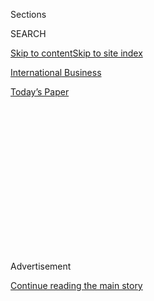<div id="app">

<div>

<div>

<div>

<div class="NYTAppHideMasthead css-1q2w90k e1suatyy0">

<div class="section css-ui9rw0 e1suatyy2">

<div class="css-eph4ug er09x8g0">

<div class="css-6n7j50">

</div>

<span class="css-1dv1kvn">Sections</span>

<div class="css-10488qs">

<span class="css-1dv1kvn">SEARCH</span>

</div>

[Skip to content](#site-content)[Skip to site index](#site-index)

</div>

<div id="masthead-section-label" class="css-1wr3we4 eaxe0e00">

[International
Business](https://www.nytimes.com/section/business)

</div>

<div class="css-10698na e1huz5gh0">

</div>

</div>

<div id="masthead-bar-one" class="section hasLinks css-15hmgas e1csuq9d3">

<div class="css-uqyvli e1csuq9d0">

</div>

<div class="css-1uqjmks e1csuq9d1">

</div>

<div class="css-9e9ivx">

[](https://myaccount.nytimes.com/auth/login?response_type=cookie&client_id=vi)

</div>

<div class="css-1bvtpon e1csuq9d2">

[Today’s
Paper](https://www.nytimes.com/section/todayspaper)

</div>

</div>

</div>

</div>

<div data-aria-hidden="false">

<div id="site-content" data-role="main">

<div>

<div class="css-1aor85t" style="opacity:0.000000001;z-index:-1;visibility:hidden">

<div class="css-1hqnpie">

<div class="css-epjblv">

<span class="css-17xtcya">[International
Business](/section/business)</span><span class="css-x15j1o">|</span><span class="css-fwqvlz">Family
Behind Korean Conglomerate Lotte Is Indicted in Corruption
Case</span>

</div>

<div class="css-k008qs">

<div class="css-1iwv8en">

<span class="css-18z7m18"></span>

<div>

</div>

</div>

<span class="css-1n6z4y">https://nyti.ms/2ekEm6T</span>

<div class="css-1705lsu">

<div class="css-4xjgmj">

<div class="css-4skfbu" data-role="toolbar" data-aria-label="Social Media Share buttons, Save button, and Comments Panel with current comment count" data-testid="share-tools">

  - 
  - 
  - 
  - 
    
    <div class="css-6n7j50">
    
    </div>

  - 

</div>

</div>

</div>

</div>

</div>

</div>

<div class="css-13pd83m">

</div>

<div id="top-wrapper" class="css-1sy8kpn">

<div id="top-slug" class="css-l9onyx">

Advertisement

</div>

[Continue reading the main
story](#after-top)

<div class="ad top-wrapper" style="text-align:center;height:100%;display:block;min-height:250px">

<div id="top" class="place-ad" data-position="top" data-size-key="top">

</div>

</div>

<div id="after-top">

</div>

</div>

<div id="sponsor-wrapper" class="css-1hyfx7x">

<div id="sponsor-slug" class="css-19vbshk">

Supported by

</div>

[Continue reading the main
story](#after-sponsor)

<div id="sponsor" class="ad sponsor-wrapper" style="text-align:center;height:100%;display:block">

</div>

<div id="after-sponsor">

</div>

</div>

<div class="css-1vkm6nb ehdk2mb0">

# Family Behind Korean Conglomerate Lotte Is Indicted in Corruption Case

</div>

<div class="css-79elbk" data-testid="photoviewer-wrapper">

<div class="css-z3e15g" data-testid="photoviewer-wrapper-hidden">

</div>

<div class="css-1a48zt4 ehw59r15" data-testid="photoviewer-children">

![<span class="css-16f3y1r e13ogyst0" data-aria-hidden="true">Shin
Dong-bin, chairman of the Lotte Group, was charged with tax evasion and
other
crimes.</span><span class="css-cnj6d5 e1z0qqy90" itemprop="copyrightHolder"><span class="css-1ly73wi e1tej78p0">Credit...</span><span><span>Ahn
Young-Joon/Associated
Press</span></span></span>](https://static01.nyt.com/images/2016/10/20/business/20LOTTE/20LOTTE-articleLarge.jpg?quality=75&auto=webp&disable=upscale)

</div>

</div>

<div class="css-xt80pu e12qa4dv0">

<div class="css-18e8msd">

<div class="css-vp77d3 epjyd6m0">

<div class="css-1baulvz">

By [<span class="css-1baulvz last-byline" itemprop="name">Choe
Sang-Hun</span>](http://www.nytimes.com/by/choe-sang-hun)

</div>

</div>

  - Oct. 19,
    2016

  - 
    
    <div class="css-4xjgmj">
    
    <div class="css-d8bdto" data-role="toolbar" data-aria-label="Social Media Share buttons, Save button, and Comments Panel with current comment count" data-testid="share-tools">
    
      - 
      - 
      - 
      - 
        
        <div class="css-6n7j50">
        
        </div>
    
      - 
    
    </div>
    
    </div>

</div>

</div>

<div class="section meteredContent css-1r7ky0e" name="articleBody" itemprop="articleBody">

<div class="css-1fanzo5 StoryBodyCompanionColumn">

<div class="css-53u6y8">

SEOUL, South Korea — The head of the South Korean retail giant Lotte,
one of the country’s largest family-controlled conglomerates, was
indicted on Wednesday on tax evasion, embezzlement and other criminal
charges, the latest high-profile corruption scandal to hit big
businesses here.

Several relatives of the Lotte chairman, Shin Dong-bin, 61, were also
indicted, with the family accused of evading $76 million in taxes over
all and costing the company $165 million through embezzlement and breach
of trust, South Korean prosecutors said in a news release.

Although corruption scandals have regularly rocked family-controlled
conglomerates, or chaebols, in South Korea, it is rare for the entire
chaebol family to be indicted together.

In a typical chaebol conglomerate, the chairman’s family owns a small
portion of the corporate empire but controls it through loyal executives
at subsidiaries that are also interlocked through circular holdings.

</div>

</div>

<div class="css-1fanzo5 StoryBodyCompanionColumn">

<div class="css-53u6y8">

Over the decades, the chaebols have spearheaded South Korea’s
export-driven economy. But their imperious chairmen have in several
instances been convicted of tax evasion and other crimes, though seldom
kicked out of management.

Mr. Shin is the most prominent head of a chaebol conglomerate to face
corruption charges since [Lee
Jay-hyun](http://www.nytimes.com/2013/07/03/business/global/south-korean-executives-arrest-seen-as-move-to-tame-conglomerates.html),
chairman of the food and entertainment group CJ, was arrested in 2013.
Mr. Lee was convicted on charges of tax evasion and embezzlement the
next year, but he was released from prison in an annual presidential
pardon in August.

Indicted with Mr. Shin on Wednesday were his brother, Shin Dong-joo, 62;
their 94-year-old father, the Lotte founder, Shin Kyuk-ho; and the
senior Mr. Shin’s common-law wife and a former winner of the Miss Lotte
beauty pageant, Seo Mi-kyung, 57. None of them was arrested.

In July, Mr. Shin’s sister, [Shin Young-ja, 73, was
arrested](http://www.bloomberg.com/news/articles/2016-07-06/lotte-heiress-arrested-in-south-korea-amid-bribery-investigation)
on charges of collecting $3.1 million through embezzlement and bribery.
And weeks later, as investigators looked into the company, the group’s
vice chairman was [found
dead](http://www.nytimes.com/2016/08/27/business/international/south-korea-lotte-lee-in-won.html)
hours before he was due to appear before prosecutors. The authorities
considered the death to be a suicide.

Mr. Shin was accused of arranging for his father and other relatives to
receive fat salaries from Lotte subsidiaries although they did not work
there, prosecutors said.

</div>

</div>

<div class="css-1fanzo5 StoryBodyCompanionColumn">

<div class="css-53u6y8">

He was also accused of arranging for Lotte subsidiaries to buy stocks of
another affiliate at illegally high prices, and giving lucrative
contracts — like running cafeterias in a chain of Lotte movie theaters —
to a company owned by his family members without conducting competitive
bidding.

South Korea has placed restrictions on such deals because chaebol
chairmen were often accused of using them to help their children
accumulate a fortune.

A household name in South Korea, Lotte operates department stores,
duty-free shops, shopping malls, hotels, amusement parks, multiplexes,
burger joints and coffee shops.

It has recently become a symbol of family greed as Mr. Shin and his
elder brother, Dong-joo, accused each other of corruption in a [bitter
public
feud](http://www.nytimes.com/2015/09/23/business/international/south-korean-chaebol-drama-lotte.html)
over the control of the empire built by their father. The sibling
dispute helped uncover a trove of dirty laundry for prosecutors.

</div>

</div>

</div>

<div>

</div>

<div>

</div>

<div>

</div>

<div>

<div id="bottom-wrapper" class="css-1ede5it">

<div id="bottom-slug" class="css-l9onyx">

Advertisement

</div>

[Continue reading the main
story](#after-bottom)

<div id="bottom" class="ad bottom-wrapper" style="text-align:center;height:100%;display:block;min-height:90px">

</div>

<div id="after-bottom">

</div>

</div>

</div>

</div>

</div>

## Site Index

<div>

</div>

## Site Information Navigation

  - [© <span>2020</span> <span>The New York Times
    Company</span>](https://help.nytimes.com/hc/en-us/articles/115014792127-Copyright-notice)

<!-- end list -->

  - [NYTCo](https://www.nytco.com/)
  - [Contact
    Us](https://help.nytimes.com/hc/en-us/articles/115015385887-Contact-Us)
  - [Work with us](https://www.nytco.com/careers/)
  - [Advertise](https://nytmediakit.com/)
  - [T Brand Studio](http://www.tbrandstudio.com/)
  - [Your Ad
    Choices](https://www.nytimes.com/privacy/cookie-policy#how-do-i-manage-trackers)
  - [Privacy](https://www.nytimes.com/privacy)
  - [Terms of
    Service](https://help.nytimes.com/hc/en-us/articles/115014893428-Terms-of-service)
  - [Terms of
    Sale](https://help.nytimes.com/hc/en-us/articles/115014893968-Terms-of-sale)
  - [Site
    Map](https://spiderbites.nytimes.com)
  - [Help](https://help.nytimes.com/hc/en-us)
  - [Subscriptions](https://www.nytimes.com/subscription?campaignId=37WXW)

</div>

</div>

</div>

</div>
